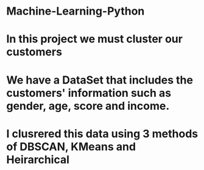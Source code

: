 # Machine-Learning-Python
# In this project we must cluster our customers
# We have a DataSet that includes the customers' information such as gender, age, score and income.
# I clusrered this data using 3 methods of DBSCAN, KMeans and Heirarchical
